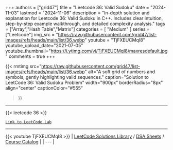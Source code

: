 
+++
authors = ["grid47"]
title = "Leetcode 36: Valid Sudoku"
date = "2024-11-03"
lastmod = "2024-11-06"
description = "In-depth solution and explanation for Leetcode 36: Valid Sudoku in C++. Includes clear intuition, step-by-step example walkthrough, and detailed complexity analysis."
tags = ["Array","Hash Table","Matrix"]
categories = [
    "Medium"
]
series = ["Leetcode"]
img_src = "https://raw.githubusercontent.com/grid47/list-images/refs/heads/main/list/36.webp"
youtube = "TjFXEUCMqI8"
youtube_upload_date="2021-07-05"
youtube_thumbnail="https://i.ytimg.com/vi/TjFXEUCMqI8/maxresdefault.jpg"
comments = true
+++


{{< rmtimg 
    src="https://raw.githubusercontent.com/grid47/list-images/refs/heads/main/list/36.webp" 
    alt="A soft grid of numbers and symbols, gently highlighting valid sequences."
    caption="Solution to LeetCode 36: Valid Sudoku Problem"
    width="900px"
    borderRadius="8px"
    align="center" 
    captionColor="#555"
>}}
---
{{< leetcode 36 >}}

[`Link to LeetCode Lab`](https://leetcode.com/problems/valid-sudoku/description/)

---
{{< youtube TjFXEUCMqI8 >}}
| [LeetCode Solutions Library](https://grid47.xyz/leetcode/) / [DSA Sheets](https://grid47.xyz/sheets/) / [Course Catalog](https://grid47.xyz/courses/) |
| --- |

